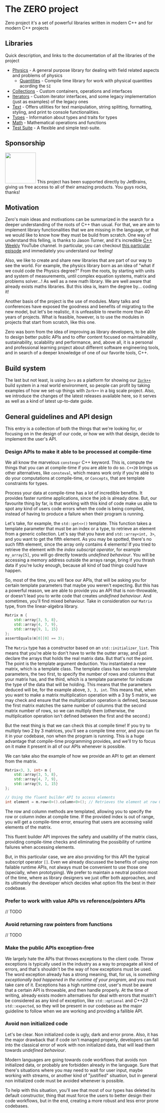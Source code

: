 # The ZERO project

Zero project it's a set of powerful libraries written in modern C++ and for
modern C++ projects

## Libraries

Quick description, and links to the documentation of all the libraries of the project

- [Physics](./zero/ifc/physics/README.md) - A general purpose library for dealing with field related aspects and problems of physics
  - [Quantities](./zero/ifc/physics/quantities) - Compile time library for work with physical quantities acording the `SI`
- [Collections](./zero/ifc/collections/README.md) - Custom containers, operations and interfaces
- [Iterators](./zero/ifc/iterators/README.md) - Custom iterator interfaces, and some legacy implementation (just as examples) of the legacy ones
- [Text](./zero/ifc/text/README.md) - Offers utilities for text manipulation, string splitting, formatting, styling, and print to console functionalities.
- [Types](./zero/ifc/types/README.md) - Information about types and traits for types
- [Math](./zero/ifc/math/README.md) - Mathematical operations and functions
- [Test Suite](./zero/ifc/test-suite/README.md)  - A flexible and simple test-suite.

## Sponsorship

<img src="https://resources.jetbrains.com/storage/products/company/brand/logos/jb_beam.svg" width="100" />
This project has been supported directly by JetBrains, giving us free access to all of their amazing products.
You guys rocks, thanks! 

## Motivation

Zero's main ideas and motivations can be summarized in the search for a deeper understanding of the roots of C++ than usual. For that,
we are aim to implement library functionalities that we are missing in the language, or that we would like to know how they must be build
from scratch.
One way of understand this felling, is thanks to Jason Turner, and it's incredible [C++ Weekly](https://www.youtube.com/playlist?list=PLs3KjaCtOwSZ2tbuV1hx8Xz-rFZTan2J1) YouTube
channel. In particular, you can checkout [this particular episode](https://youtu.be/287_oG4CNMc?list=PLs3KjaCtOwSZ2tbuV1hx8Xz-rFZTan2J1&t=378) and immediately
you understand our feeling!

Also, we like to create and share new libraries that are part of our way to see the world. For example, the physics
library born as an idea of "what if we could code the Physics degree?" From the roots, by starting with units and system
of measurements, until complex equation systems, matrix and problems solver...! As well as a new math library.
We are well aware that already exists maths libraries. But this idea is, learn the degree by... coding it!

Another basis of the project is the use of modules. Many talks and conferences have exposed the goodness and benefits of migrating
to the new model, but let's be realistic, it is unfeasible to rewrite more than 40 years of projects.
What is feasible, however, is to use the modules in projects that start from scratch, like this one.

Zero was born from the idea of improving as library developers, to be able to design better public APIs and to offer content focused on maintainability, sustainability, scalability and performance, and, above all, it is a personal and professional learning project about different software engineering tools, and in search of a deeper knowledge of one of our favorite tools, C++.

## Build system

The last but not least, is using `Zero` as a platform for showing our [`Zork++`](https://github.com/zerodaycode/Zork) build
system in a real world environment, so people can profit by taking examples of how we set-up things with `Zork++`
in a big scale project. Also, we introduce the changes of the latest releases available here, so it serves as well as
a kind of latest up-to-date guide.

## General guidelines and API design

This entry is a collection of both the things that we're looking for, or focusing on
in the design of our code, or how we with that design, decide to implement the user's
API.

### Design APIs to make it able to be processed at compile-time

We all know the marvelous `constexpr` C++ keyword. This is, compute the things that you can at
compile-time if you are able to do so. `C++20` brings us other alternatives, like `consteval`, which
means work only if you're able to do your computations at compile-time, or `Concepts`, that are template
constraints for types.

Process your data at compile-time has a lot of incredible benefits. It provides faster runtime
applications, since the job is already done. But, our favourite thing by far, is that working with this
kind of code make us able to spot any kind of users code errors when the code is being compiled, instead
of having to produce a failure when their program is running.

Let's take, for example, the `std::get<>()` template. This function takes a template parameter that
must be an index or a type, to retrieve an element from a generic collection. Let's say that you have
and `std::array<int, 3>`, and you want to get the fifth element. As you may be spotted, there's no such
fifth element, since the array only contains 4 elements! If you tried to retrieve the element with the
*index subscript operator*, for example `my_array[5]`, you will go directly towards *undefined behaviour*.
You will be accessing a memory address outside the arrays range, bring if you thrash data if you're lucky
enough, because all kind of bad things could have happen.

So, most of the time, you will face our APIs, that will be asking you for certain template parameters
that maybe you weren't expecting. But this has a powerful reason, we are able to provide you an API
that is non-throwable, or doesn't lead you to write code that creates *undefined behaviour*.
And sometimes, you'll find mixed behaviour. Take in consideration our `Matrix` type, from the
linear-algebra library.

```c++
Matrix m {
    std::array{3, 5, 8},
    std::array{4, 7, 9},
    std::array{9, 1, 15}
};
assertEquals(m[0][0] == 3);
```

The `Matrix` type has a constructor based on an `std::initializer_list`. This means that you're able
to don't have to write the outter array, and just declare the arrays that holds the real matrix data.
But that's not the point. The point is the template argument deduction. You instantiated a new matrix,
which is a template class. The template class has two non template parameters, the two first, to specify
the number of rows and columns that your matrix has, and the third, which is a template parameter for
indicate the type of the data that will be holding. This means that the parameters deduced will
be, for the example above, `3, 3, int`. This means that, when you want to make a matrix multiplication
operation with a 3 by 5 matrix, we may check and ensure that the multiplication operation is defined,
because the first matrix matches the same number of columns that the second matrix number of rows, so
we can multiply them (otherwise, the multiplication operation isn't defined between the first and the second.)

But the neat thing is that we can check this at compile time! If you try to multiply two 2 by 3 matrices,
you'll see a compile time error, and you can fix it in your codebase, non when the program is running.
This is a huge advantage that compile-time programming provides, and we'll try to focus on it make it present
in all of our APIs whenever is possible.

We can take also the example of how we provide an API to get an element from the matrix.
```c++
Matrix<3, 3, int> m {
    std::array{3, 5, 8},
    std::array{4, 7, 9},
    std::array{9, 1, 15}
};

// Using the fluent builder API to access elements
int element = m.row<0>().column<0>(); // Retrieves the element at row 0, column 0 (value: 3)
```

The row and column methods are templated, allowing you to specify the row or column index at compile time.
If the provided index is out of range, you will get a compile-time error, ensuring that users are accessing valid
elements of the matrix.

This fluent builder API improves the safety and usability of the matrix class, providing compile-time checks and
eliminating the possibility of runtime failures when accessing elements.

But, in this particular case, we are also providing for this API the typical subscript operator `[]`.
Even we already discussed the benefits of using non failable runtime APIs, not always must be convenient
to use those one (specially, when prototyping). We prefer to maintain a neutral position most of the time,
where as library designers we just offer both approaches, and its ultimately the developer which decides
what option fits the best in their codebase.

### Prefer to work with value APIs vs reference/pointers APIs

// TODO

### Avoid returning raw pointers from functions

// TODO

### Make the public APIs exception-free

We largely hate the APIs that throws exceptions to the client code. Throw exceptions
is typically used in the industry as a way to propagate all kind of errors, and that's
shouldn't be the way of how exceptions must be used. The word exception already has a strong
meaning, that, for us, is *something exceptionally bad happened in the runtime of your program*,
and you must take care of it.
Exceptions has a high runtime cost, user's must be aware that a certain API is throwable, and then handle properly.
At the time of writing, already exists modern alternatives for deal with errors that mustn't be considered
as any kind of exception, like `std::optional` and *C++23* `std::expected`, so they will be present
in our codebase as the major guideline to follow when we are working and providing a fallible API.

### Avoid non initialized code

Let's be clear. Non initialized code is ugly, dark and error prone. Also, it has the major drawback that
if code isn't managed properly, developers can fall into the classical error of work with non initialized
data, that will lead them towards *undefined behaviour*.

Modern languages are going towards code workflows that avoids non initialized data, or probably are forbidden already
in the language. Sure that there's situations where you may need to wait for user input, maybe working with streams,
or another kind of "justified" situation, but in general non initialized code must be avoided whenever is possible.

To help with this situation, you'll see that most of our types has deleted its default constructor, thing
that must force the users to better design their code workflows, but in the end, creating a more robust
and less error prone codebases.
